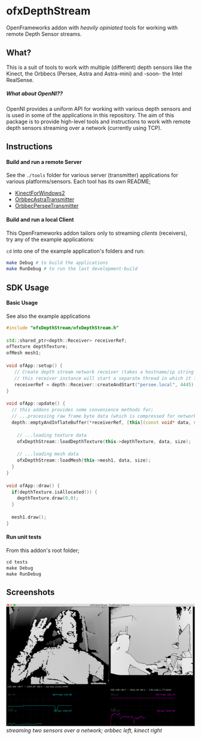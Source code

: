 # ofxDepthStream

OpenFrameworks addon with _heavily opiniated_ tools for working with remote Depth Sensor streams.

## What?

This is a suit of tools to work with multiple (different) depth sensors like the Kinect, the Orbbecs (Persee, Astra and Astra-mini) and -soon- the Intel RealSense.


##### What about OpenNI??

OpenNI provides a uniform API for working with various depth sensors and is used in some of the applications in this repository. The aim of this package is to provide high-level tools and instructions to work with remote depth sensors streaming over a network (currently using TCP).



## Instructions

#### Build and run a remote Server
See the ```./tools``` folder for various server (transmitter) applications for various platforms/sensors.
Each tool has its own README;
 * [KinectForWindows2](tools/KinectForWindows2/README.md)
 * [OrbbecAstraTransmitter](tools/OrbbecAstraTransmitter/README.md)
 * [OrbbecPerseeTransmitter](tools/OrbbecPerseeTransmitter/README.md)

#### Build and run a local Client
This OpenFrameworks addon tailors only to streaming _clients_ (receivers), try
any of the example applications:

```cd``` into one of the example application's folders and run:
```bash
make Debug # to build the applications
make RunDebug # to run the last development-build
```

## SDK Usage

#### Basic Usage
See also the example applications

```c++
#include "ofxDepthStream/ofxDepthStream.h"

std::shared_ptr<depth::Receiver> receiverRef;
ofTexture depthTexture;
ofMesh mesh1;

void ofApp::setup() {
   // Create depth stream network receiver (takes a hostname/ip string and port number)
   // this receiver instance will start a separate thread in which it listens for new frame data
   receiverRef = depth::Receiver::createAndStart("persee.local", 4445);
}

void ofApp::update() {
  // this addons provides some convenience methods for;
  // ...processing raw frame byte data (which is compressed for network streaming)
  depth::emptyAndInflateBuffer(*receiverRef, [this](const void* data, size_t size){

    // ...loading texture data
    ofxDepthStream::loadDepthTexture(this->depthTexture, data, size);

    // ...loading mesh data
    ofxDepthStream::loadMesh(this->mesh1, data, size);
  }
}

void ofApp::draw() {
  if(depthTexture.isAllocated()) {
    depthTexture.draw(0,0);
  }

  mesh1.draw();
}

```
#### Run unit tests
From this addon's root folder;
```shell
cd tests
make Debug
make RunDebug
```

## Screenshots
![Clients](screenshots/DualStreamOrbbecKinect2.png "Dual Stream with Orbbec [left] and Kinect [right] and")
_streaming two sensors over a network; orbbec left, kinect right_
